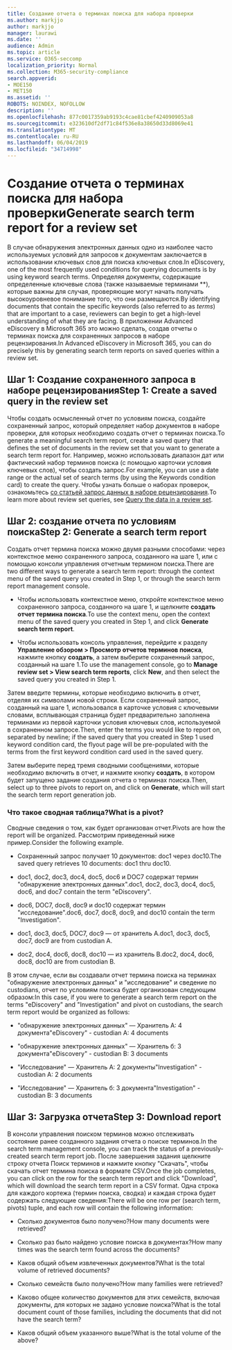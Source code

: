 ```yaml
---
title: Создание отчета о терминах поиска для набора проверки
ms.author: markjjo
author: markjjo
manager: laurawi
ms.date: ''
audience: Admin
ms.topic: article
ms.service: O365-seccomp
localization_priority: Normal
ms.collection: M365-security-compliance
search.appverid:
- MOE150
- MET150
ms.assetid: ''
ROBOTS: NOINDEX, NOFOLLOW
description: ''
ms.openlocfilehash: 877c0017359ab9193c4cae81cbef4240909053a8
ms.sourcegitcommit: e323610df2df71c84f536e8a38650d33d8069e41
ms.translationtype: MT
ms.contentlocale: ru-RU
ms.lasthandoff: 06/04/2019
ms.locfileid: "34714998"
---
```

# <a name="generate-search-term-report-for-a-review-set"></a><span data-ttu-id="6fc5a-102">Создание отчета о терминах поиска для набора проверки</span><span class="sxs-lookup"><span data-stu-id="6fc5a-102">Generate search term report for a review set</span></span>

<span data-ttu-id="6fc5a-103">В случае обнаружения электронных данных одно из наиболее часто используемых условий для запросов к документам заключается в использовании ключевых слов для поиска ключевых слов.</span><span class="sxs-lookup"><span data-stu-id="6fc5a-103">In eDiscovery, one of the most frequently used conditions for querying documents is by using keyword search terms.</span></span> <span data-ttu-id="6fc5a-104">Определяя документы, содержащие определенные ключевые слова (также называемые терминами \*\*), которые важны для случая, проверяющие могут начать получать высокоуровневое понимание того, что они размещаются.</span><span class="sxs-lookup"><span data-stu-id="6fc5a-104">By identifying documents that contain the specific keywords (also referred to as *terms*) that are important to a case, reviewers can begin to get a high-level understanding of what they are facing.</span></span> <span data-ttu-id="6fc5a-105">В приложении Advanced eDiscovery в Microsoft 365 это можно сделать, создав отчеты о терминах поиска для сохраненных запросов в наборе рецензирования.</span><span class="sxs-lookup"><span data-stu-id="6fc5a-105">In Advanced eDiscovery in Microsoft 365, you can do precisely this by generating search term reports on saved queries within a review set.</span></span>

## <a name="step-1-create-a-saved-query-in-the-review-set"></a><span data-ttu-id="6fc5a-106">Шаг 1: Создание сохраненного запроса в наборе рецензирования</span><span class="sxs-lookup"><span data-stu-id="6fc5a-106">Step 1: Create a saved query in the review set</span></span>

<span data-ttu-id="6fc5a-107">Чтобы создать осмысленный отчет по условиям поиска, создайте сохраненный запрос, который определяет набор документов в наборе проверки, для которых необходимо создать отчет о терминах поиска.</span><span class="sxs-lookup"><span data-stu-id="6fc5a-107">To generate a meaningful search term report, create a saved query that defines the set of documents in the review set that you want to generate a search term report for.</span></span> <span data-ttu-id="6fc5a-108">Например, можно использовать диапазон дат или фактический набор терминов поиска (с помощью карточки условия ключевых слов), чтобы создать запрос.</span><span class="sxs-lookup"><span data-stu-id="6fc5a-108">For example, you can use a date range or the actual set of search terms (by using the Keywords condition card) to create the query.</span></span> <span data-ttu-id="6fc5a-109">Чтобы узнать больше о наборах проверок, ознакомьтесь [со статьей запрос данных в наборе рецензирования](review-set-search.md).</span><span class="sxs-lookup"><span data-stu-id="6fc5a-109">To learn more about review set queries, see [Query the data in a review set](review-set-search.md).</span></span>

## <a name="step-2-generate-a-search-term-report"></a><span data-ttu-id="6fc5a-110">Шаг 2: создание отчета по условиям поиска</span><span class="sxs-lookup"><span data-stu-id="6fc5a-110">Step 2: Generate a search term report</span></span>

<span data-ttu-id="6fc5a-111">Создать отчет термина поиска можно двумя разными способами: через контекстное меню сохраненного запроса, созданного на шаге 1, или с помощью консоли управления отчетным термином поиска.</span><span class="sxs-lookup"><span data-stu-id="6fc5a-111">There are two different ways to generate a search term report: through the context menu of the saved query you created in Step 1, or through the search term report management console.</span></span>

- <span data-ttu-id="6fc5a-112">Чтобы использовать контекстное меню, откройте контекстное меню сохраненного запроса, созданного на шаге 1, и щелкните **создать отчет термина поиска**.</span><span class="sxs-lookup"><span data-stu-id="6fc5a-112">To use the context menu, open the context menu of the saved query you created in Step 1, and click **Generate search term report**.</span></span>

- <span data-ttu-id="6fc5a-113">Чтобы использовать консоль управления, перейдите к разделу **Управление обзором > Просмотр отчетов терминов поиска**, нажмите кнопку **создать**, а затем выберите сохраненный запрос, созданный на шаге 1.</span><span class="sxs-lookup"><span data-stu-id="6fc5a-113">To use the management console, go to **Manage review set > View search term reports**, click **New**, and then select the saved query you created in Step 1.</span></span>

<span data-ttu-id="6fc5a-114">Затем введите термины, которые необходимо включить в отчет, отделяя их символами новой строки. Если сохраненный запрос, созданный на шаге 1, использовался в карточке условия с ключевыми словами, всплывающая страница будет предварительно заполнена терминами из первой карточки условия ключевых слов, используемой в сохраненном запросе.</span><span class="sxs-lookup"><span data-stu-id="6fc5a-114">Then, enter the terms you would like to report on, separated by newline; if the saved query that you created in Step 1 used keyword condition card, the flyout page will be pre-populated with the terms from the first keyword condition card used in the saved query.</span></span>

<span data-ttu-id="6fc5a-115">Затем выберите перед тремя сводными сообщениями, которые необходимо включить в отчет, и нажмите кнопку **создать**, в котором будет запущено задание создания отчета о терминах поиска.</span><span class="sxs-lookup"><span data-stu-id="6fc5a-115">Then, select up to three pivots to report on, and click on **Generate**, which will start the search term report generation job.</span></span>

### <a name="what-is-a-pivot"></a><span data-ttu-id="6fc5a-116">Что такое сводная таблица?</span><span class="sxs-lookup"><span data-stu-id="6fc5a-116">What is a pivot?</span></span>

<span data-ttu-id="6fc5a-117">Сводные сведения о том, как будет организован отчет.</span><span class="sxs-lookup"><span data-stu-id="6fc5a-117">Pivots are how the report will be organized.</span></span> <span data-ttu-id="6fc5a-118">Рассмотрим приведенный ниже пример.</span><span class="sxs-lookup"><span data-stu-id="6fc5a-118">Consider the following example.</span></span>

- <span data-ttu-id="6fc5a-119">Сохраненный запрос получает 10 документов: doc1 через doc10.</span><span class="sxs-lookup"><span data-stu-id="6fc5a-119">The saved query retrieves 10 documents: doc1 thru doc10.</span></span>

- <span data-ttu-id="6fc5a-120">doc1, doc2, doc3, doc4, doc5, doc6 и DOC7 содержат термин "обнаружение электронных данных".</span><span class="sxs-lookup"><span data-stu-id="6fc5a-120">doc1, doc2, doc3, doc4, doc5, doc6, and doc7 contain the term "eDiscovery".</span></span>

- <span data-ttu-id="6fc5a-121">doc6, DOC7, doc8, doc9 и doc10 содержат термин "исследование".</span><span class="sxs-lookup"><span data-stu-id="6fc5a-121">doc6, doc7, doc8, doc9, and doc10 contain the term "Investigation".</span></span>

- <span data-ttu-id="6fc5a-122">doc1, doc3, doc5, DOC7, doc9 — от хранитель A.</span><span class="sxs-lookup"><span data-stu-id="6fc5a-122">doc1, doc3, doc5, doc7, doc9 are from custodian A.</span></span>

- <span data-ttu-id="6fc5a-123">doc2, doc4, doc6, doc8, doc10 — из хранитель B.</span><span class="sxs-lookup"><span data-stu-id="6fc5a-123">doc2, doc4, doc6, doc8, doc10 are from custodian B.</span></span>

<span data-ttu-id="6fc5a-124">В этом случае, если вы создавали отчет термина поиска на терминах "обнаружение электронных данных" и "исследование" и сведение по custodians, отчет по условиям поиска будет организован следующим образом:</span><span class="sxs-lookup"><span data-stu-id="6fc5a-124">In this case, if you were to generate a search term report on the terms "eDiscovery" and "Investigation" and pivot on custodians, the search term report would be organized as follows:</span></span>

- <span data-ttu-id="6fc5a-125">"обнаружение электронных данных" — Хранитель A: 4 документа</span><span class="sxs-lookup"><span data-stu-id="6fc5a-125">"eDiscovery" - custodian A: 4 documents</span></span>

- <span data-ttu-id="6fc5a-126">"обнаружение электронных данных" — Хранитель б: 3 документа</span><span class="sxs-lookup"><span data-stu-id="6fc5a-126">"eDiscovery" - custodian B: 3 documents</span></span>

- <span data-ttu-id="6fc5a-127">"Исследование" — Хранитель A: 2 документы</span><span class="sxs-lookup"><span data-stu-id="6fc5a-127">"Investigation" - custodian A: 2 documents</span></span>

- <span data-ttu-id="6fc5a-128">"Исследование" — Хранитель б: 3 документа</span><span class="sxs-lookup"><span data-stu-id="6fc5a-128">"Investigation" - custodian B: 3 documents</span></span>

## <a name="step-3-download-report"></a><span data-ttu-id="6fc5a-129">Шаг 3: Загрузка отчета</span><span class="sxs-lookup"><span data-stu-id="6fc5a-129">Step 3: Download report</span></span>

<span data-ttu-id="6fc5a-130">В консоли управления поиском терминов можно отслеживать состояние ранее созданного задания отчета о поиске терминов.</span><span class="sxs-lookup"><span data-stu-id="6fc5a-130">In the search term management console, you can track the status of a previously-created search term report job.</span></span> <span data-ttu-id="6fc5a-131">После завершения задания щелкните строку отчета Поиск терминов и нажмите кнопку "Скачать", чтобы скачать отчет термина поиска в формате CSV.</span><span class="sxs-lookup"><span data-stu-id="6fc5a-131">Once the job completes, you can click on the row for the search term report and click "Download", which will download the search term report in a CSV format.</span></span> <span data-ttu-id="6fc5a-132">Одна строка для каждого кортежа (термин поиска, сводка) и каждая строка будет содержать следующие сведения:</span><span class="sxs-lookup"><span data-stu-id="6fc5a-132">There will be one row per (search term, pivots) tuple, and each row will contain the following information:</span></span>

- <span data-ttu-id="6fc5a-133">Сколько документов было получено?</span><span class="sxs-lookup"><span data-stu-id="6fc5a-133">How many documents were retrieved?</span></span>

- <span data-ttu-id="6fc5a-134">Сколько раз было найдено условие поиска в документах?</span><span class="sxs-lookup"><span data-stu-id="6fc5a-134">How many times was the search term found across the documents?</span></span>

- <span data-ttu-id="6fc5a-135">Каков общий объем извлеченных документов?</span><span class="sxs-lookup"><span data-stu-id="6fc5a-135">What is the total volume of retrieved documents?</span></span>

- <span data-ttu-id="6fc5a-136">Сколько семейств было получено?</span><span class="sxs-lookup"><span data-stu-id="6fc5a-136">How many families were retrieved?</span></span>

- <span data-ttu-id="6fc5a-137">Каково общее количество документов для этих семейств, включая документы, для которых не задано условие поиска?</span><span class="sxs-lookup"><span data-stu-id="6fc5a-137">What is the total document count of those families, including the documents that did not have the search term?</span></span>

- <span data-ttu-id="6fc5a-138">Каков общий объем указанного выше?</span><span class="sxs-lookup"><span data-stu-id="6fc5a-138">What is the total volume of the above?</span></span>